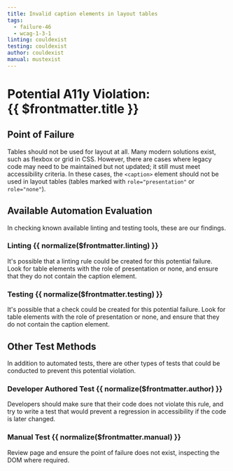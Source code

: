 ```yaml
---
title: Invalid caption elements in layout tables
tags: 
  - failure-46
  - wcag-1-3-1
linting: couldexist
testing: couldexist
author: couldexist
manual: mustexist
---
```


<script setup>
  const normalize = (value) => {
    const v = (value || '').toLowerCase()
    if (v === 'exists') return 'Exists'
    if (v === 'couldexist') return 'Could Exist'
    if (v === 'cannotexist') return 'Cannot Exist'
    if (v === 'shouldexist') return 'Should Exist'
    if (v === 'mustexist') return 'Must Exist'
    return '—'
  }
</script>

# Potential A11y Violation:<br/>{{ $frontmatter.title }}

## Point of Failure

Tables should not be used for layout at all. Many modern solutions exist, such as flexbox or grid in CSS. However, there are cases where legacy code may need to be maintained but not updated; it still must meet accessibility criteria. In these cases, the `<caption>` element should not be used in layout tables (tables marked with `role="presentation"` or `role="none"`).

## Available Automation Evaluation

In checking known available linting and testing tools, these are our findings.

### Linting <Badge type="info">{{ normalize($frontmatter.linting) }}</Badge>

It's possible that a linting rule could be created for this potential failure. Look for table elements with the role of presentation or none, and ensure that they do not contain the caption element.

### Testing <Badge type="info">{{ normalize($frontmatter.testing) }}</Badge>

It's possible that a check could be created for this potential failure. Look for table elements with the role of presentation or none, and ensure that they do not contain the caption element.

## Other Test Methods

In addition to automated tests, there are other types of tests that could be conducted to prevent this potential violation.

### Developer Authored Test <Badge type="info">{{ normalize($frontmatter.author) }}</Badge>

Developers should make sure that their code does not violate this rule, and try to write a test that would prevent a regression in accessibility if the code is later changed.

### Manual Test <Badge type="info">{{ normalize($frontmatter.manual) }}</Badge>

Review page and ensure the point of failure does not exist, inspecting the DOM where required.


<TagLinks />
